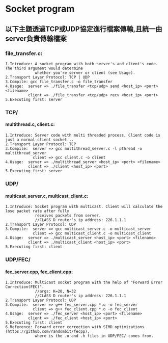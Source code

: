 # Socket program
## 以下主題透過TCP或UDP協定進行檔案傳輸,且統一由server負責傳輸檔案
### file_transfer.c:
    1.Introduce: A socket program with both server's and client's code. The third argument would determine 
                 whether you're server or client (see Usage).
    2.Transport Layer Protocol: TCP | UDP
    3.Compile: gcc file_transfer.c -o file_transfer 
    4.Usage:  server => ./file_transfer <tcp/udp> send <host_ip> <port> <filename>
              client => ./file_transfer <tcp/udp> recv <host_ip> <port>  
    5.Executing first: server

### TCP/
#### multithread.c, client.c:
    1.Introduce: Server code with multi threaded process, Client code is just a normal client socket...
    2.Transport Layer Protocol: TCP
    3.Compile:  server => gcc multithread_server.c -l pthread -o multithread_server
                client => gcc client.c -o client
    4.Usage:  server => ./multithread_server <host_ip> <port> <filename>
              client => ./client <host_ip> <port>
    5.Executing first: server        

### UDP/
#### multicast_server.c, multicast_client.c:
    1.Introduce: Socket program with multicast. Client will calculate the lose packet rate after fully 
                 receives packets from server.
                 //CLASS D router's ip address: 226.1.1.1
    2.Transport Layer Protocol: UDP
    3.Compile:  server => gcc multicast_server.c -o multicast_server
                client => gcc multicast_client.c -o multicast_client
    4.Usage:  server => ./multicast_server <host_ip> <port> <filename>
              client => ./multicast_client <host_ip> <port>
    5.Executing first: client

### UDP/FEC/
#### fec_server.cpp, fec_client.cpp: 
    1.Introduce: Multicast socket program with the help of "Forward Error Correction(FEC)". 
                 //args: K=20, N=32
                 //CLASS D router's ip address: 226.1.1.1
    2.Transport Layer Protocol: UDP
    3.Compile:  server => g++ fec_server.cpp *.o -o fec_server
                client => g++ fec_client.cpp *.o -o fec_client
    4.Usage:  server => ./fec_server <host_ip> <port> <filename>
              client => ./fec_client <host_ip> <port>
    5.Executing first: client
    6.Reference: Forward error correction with SIMD optimizations (https://github.com/randombit/fecpp), 
                 where is the .o and .h files in UDP/FEC/ comes from.


